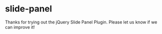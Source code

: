 slide-panel
===========
Thanks for trying out the jQuery Slide Panel Plugin.
Please let us know if we can improve it!
